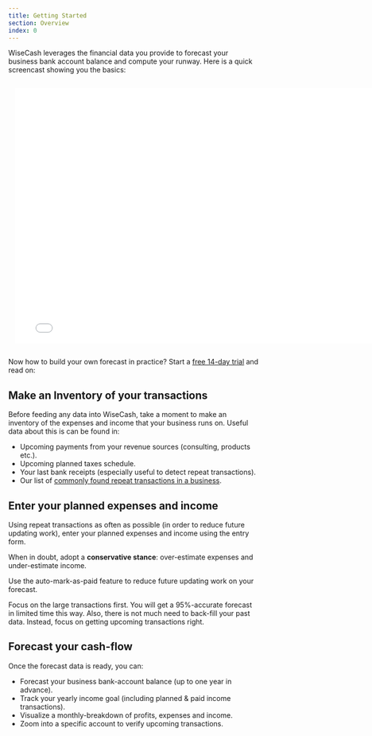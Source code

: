 ```yaml
---
title: Getting Started
section: Overview
index: 0
---
```


WiseCash leverages the financial data you provide to forecast your business bank account balance and compute your runway. Here is a quick screencast showing you the basics:

<div style="margin-top: 1em; margin-bottom: 1em; padding: 1em;">
<iframe src="//fast.wistia.net/embed/iframe/zz6rn5n4v7?videoFoam=true" allowtransparency="true" frameborder="0" scrolling="no" class="wistia_embed" name="wistia_embed" allowfullscreen mozallowfullscreen webkitallowfullscreen oallowfullscreen msallowfullscreen width="770" height="514"></iframe><script src="//fast.wistia.net/assets/external/iframe-api-v1.js"></script>
</div>

Now how to build your own forecast in practice? Start a <a href="/users/sign_up">free 14-day trial</a> and read on:

## Make an Inventory of your transactions

Before feeding any data into WiseCash, take a moment to make an inventory of the expenses and income that your business runs on. Useful data about this is can be found in:

* Upcoming payments from your revenue sources (consulting, products etc.).
* Upcoming planned taxes schedule.
* Your last bank receipts (especially useful to detect repeat transactions).
* Our list of [commonly found repeat transactions in a business](../common-expenses-and-income/).

## Enter your planned expenses and income

Using repeat transactions as often as possible (in order to reduce future updating work), enter your planned expenses and income using the entry form.

When in doubt, adopt a **conservative stance**: over-estimate expenses and under-estimate income.

Use the auto-mark-as-paid feature to reduce future updating work on your forecast.

<div class='alert alert-info' role='alert'>
  <i class="fa fa-warning"></i> Focus on the large transactions first. You will get a 95%-accurate forecast in limited time this way. Also, there is not much need to back-fill your past data. Instead, focus on getting upcoming transactions right.
</div>

## Forecast your cash-flow

Once the forecast data is ready, you can:

* Forecast your business bank-account balance (up to one year in advance).
* Track your yearly income goal (including planned & paid income transactions).
* Visualize a monthly-breakdown of profits, expenses and income.
* Zoom into a specific account to verify upcoming transactions.
